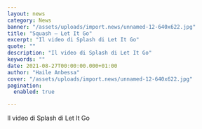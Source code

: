 ```yaml
---
layout: news
category: News
banner: "/assets/uploads/import.news/unnamed-12-640x622.jpg"
title: "Squash – Let It Go"
excerpt: "Il video di Splash di Let It Go"
quote: ""
description: "Il video di Splash di Let It Go"
keywords: ""
date: 2021-08-27T00:00:00.000+01:00
author: "Haile Anbessa"
cover: "/assets/uploads/import.news/unnamed-12-640x622.jpg"
pagination:
  enabled: true

---
```


Il video di Splash di Let It Go